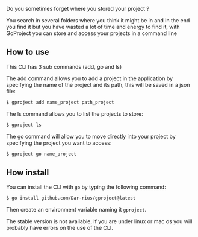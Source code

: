 
Do you sometimes forget where you stored your project ?


You search in several folders where you think it might be in and in the end you find it but you have wasted a lot of time and energy to find it, with
GoProject you can store and access your projects in a command line

## How to use 

This CLI has 3 sub commands (add, go and ls)


The add command allows you to add a project in the application by specifying the name of the project and its path, this will be saved in a json file:

```bash
$ gproject add name_project path_project
```

The ls command allows you to list the projects to store:

```bash 
$ gproject ls 
```

The go command will allow you to move directly into your project by specifying the project you want to access:

```bash
$ gproject go name_project
```


## How install

You can install the CLI with `go` by typing the following command:

```bash
$ go install github.com/Dar-rius/gproject@latest
```


Then create an environment variable naming it `gproject`.


The stable version is not available, if you are under linux or mac os you will probably have errors on the use of the CLI.
